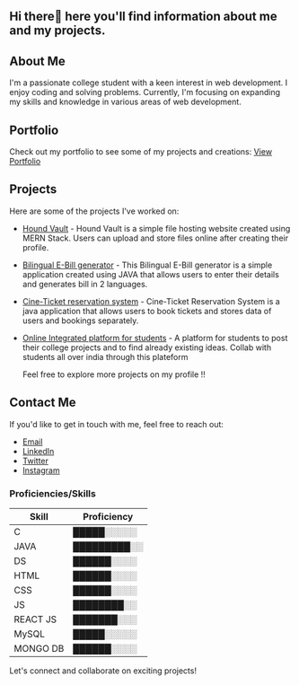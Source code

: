 ## Hi there👋 here you'll find information about me and my projects.


## About Me

I'm a passionate college student with a keen interest in web development. I enjoy coding and solving problems. Currently, I'm focusing on expanding my skills and knowledge in various areas of web development.

## Portfolio

Check out my portfolio to see some of my projects and creations:
[View Portfolio](https://sreekrishnnaa.github.io/Portfolio/)

## Projects

Here are some of the projects I've worked on:

- [Hound Vault](https://hound-vault.vercel.app/) - Hound Vault is a simple file hosting website created using MERN Stack. Users can upload and store files online after creating their profile.
- [Bilingual E-Bill generator](https://github.com/SreeKrishnnaa/E-bill-generator) - This Bilingual E-Bill generator is a simple application created using JAVA that allows users to enter their details and generates bill in 2 languages.
- [Cine-Ticket reservation system](https://github.com/SreeKrishnnaa/miniproject/tree/main/717821E151/CineTicketReservation) - Cine-Ticket Reservation System is a java application that allows users to book tickets and stores data of users and bookings separately.
- [Online Integrated platform for students](https://github.com/SreeKrishnnaa/SIH_Project) - A platform for students to post their college projects and to find already existing ideas. Collab with students all over india through this plateform

  Feel free to explore more projects on my profile !!

## Contact Me

If you'd like to get in touch with me, feel free to reach out:

- [Email](https://mail.google.com/mail/?view=cm&fs=1&to=sreekrishnnaa2003@gmail.com)
- [LinkedIn](https://www.linkedin.com/in/sree-krishnnaa-anand-8a029626a)
- [Twitter](https://twitter.com/i/flow/login?redirect_after_login=%2FSreeKrishnnaa)
- [Instagram](https://instagram.com/satirical_imp?utm_source=qr&igshid=MzNlNGNkZWQ4Mg==)

### Proficiencies/Skills

| Skill    | Proficiency |
| -------- | ----------- |
| C        | █████░░░░░  |
| JAVA     | █████████░░ |
| DS       | ██████░░░░  |
| HTML     | ██████░░░░  |
| CSS      | ██████░░░░  |
| JS       | ████████░░  |
| REACT JS | ███████░░░  |
| MySQL    | █████░░░░░  |
| MONGO DB | ██████░░░░  |

Let's connect and collaborate on exciting projects!
